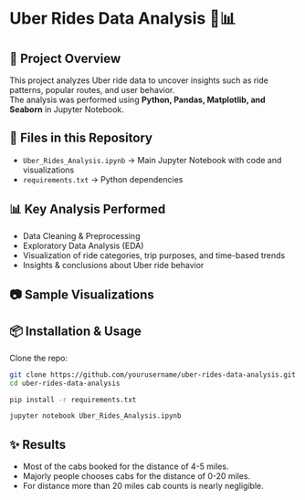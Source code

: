 # Uber Rides Data Analysis 🚖📊

## 📌 Project Overview
This project analyzes Uber ride data to uncover insights such as ride patterns, popular routes, and user behavior.  
The analysis was performed using **Python, Pandas, Matplotlib, and Seaborn** in Jupyter Notebook.

## 📂 Files in this Repository
- `Uber_Rides_Analysis.ipynb` → Main Jupyter Notebook with code and visualizations  
- `requirements.txt` → Python dependencies  


## 📊 Key Analysis Performed
- Data Cleaning & Preprocessing  
- Exploratory Data Analysis (EDA)  
- Visualization of ride categories, trip purposes, and time-based trends  
- Insights & conclusions about Uber ride behavior  

## 📷 Sample Visualizations

## 📦 Installation & Usage
Clone the repo:
```bash
git clone https://github.com/yourusername/uber-rides-data-analysis.git
cd uber-rides-data-analysis

pip install -r requirements.txt

jupyter notebook Uber_Rides_Analysis.ipynb
```

## ✨ Results
- Most of the cabs booked for the distance of 4-5 miles.
- Majorly people chooses cabs for the distance of 0-20 miles.
- For distance more than 20 miles cab counts is nearly negligible.

